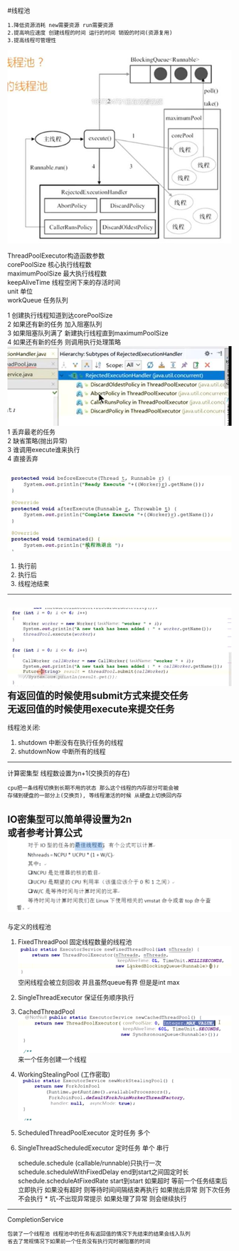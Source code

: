 #线程池 

    1.降低资源消耗 new需要资源 run需要资源
    2.提高响应速度 创建线程的时间 运行的时间 销毁的时间(资源复用)
    3.提高线程可管理性 
![线程池执行流程][1] 
 
ThreadPoolExecutor构造函数参数  
corePoolSize 核心执行线程数  
maximumPoolSize 最大执行线程数  
keepAliveTime  线程空闲下来的存活时间  
unit  单位  
workQueue 任务队列  

1 创建执行线程知道到达corePoolSize  
2 如果还有新的任务 加入阻塞队列  
3 如果阻塞队列满了 新建执行线程直到maximumPoolSize  
4 如果还有新的任务 则调用执行处理策略  
![拒绝策略][2]  
1 丢弃最老的任务  
2 缺省策略(抛出异常)  
3 谁调用execute谁来执行  
4 直接丢弃  

![AOP][3]
---

    
1. 执行前   
2. 执行后  
3. 线程池结束

---
![4]  
有返回值的时候使用submit方式来提交任务  
无返回值的时候使用execute来提交任务  
---
线程池关闭:  
1. shutdown 中断没有在执行任务的线程  
2. shutdownNow 中断所有的线程  
---
计算密集型 线程数设置为n+1(交换页的存在) 

    cpu把一条线程切换到长期不用的状态 那么这个线程的内存部分可能会被
    存储到硬盘的一部分上(交换页), 等线程激活的时候 从硬盘上切换回内存 
IO密集型可以简单得设置为2n  
或者参考计算公式  
![8]
---

与定义的线程池
1. FixedThreadPool 固定线程数量的线程池
![5]
空闲线程会被立刻回收 并且虽然queue有界 但是是int max 
2. SingleThreadExecutor 
保证任务顺序执行
3. CachedThreadPool
![6]
来一个任务创建一个线程 
4. WorkingStealingPool (工作密取)
![7]
5. ScheduledThreadPoolExecutor 定时任务 多个
6. SingleThreadScheduledExecutor 定时任务 单个 串行

    
    schedule.schedule (callable/runnable)只执行一次
    schedule.scheduleWithFixedDelay end到start之间固定时长
    schedule.scheduleAtFixedRate start到start 如果超时 等前一个任务结束后立即执行
    如果没有超时 则等待时间间隔结束再执行
    如果抛出异常 则下次任务不会执行 * 坑-不出现异常提示
    如果处理了异常 则会继续执行
---
CompletionService
        
    包装了一个线程池 线程池中的任务有返回值的情况下先结束的结果会线入队列
    省去了常规情况下如果前一个任务没有执行完时被阻塞的时间


[1]:../images/线程池执行流程.jpg
[2]:../images/线程池拒绝策略.jpg
[3]:../images/线程池AOP.jpg
[4]:../images/线程池有无返回值执行方法.jpg
[5]:../images/FixedThreadPool.png
[6]:../images/CashedThreadPool.png
[7]:../images/WorkingStealingPool.png
[8]:../images/IO密集型线程数计算公式.png